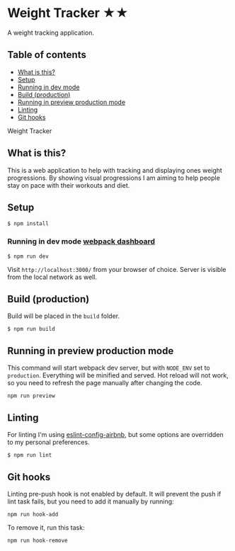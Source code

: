 # Weight Tracker ★★

A weight tracking application.

## Table of contents
* [What is this?](#user-content-what-is-this)
* [Setup](#user-content-setup)
* [Running in dev mode](#user-content-running-in-dev-mode)
* [Build (production)](#user-content-build-production)
* [Running in preview production mode](#user-content-running-in-preview-production-mode)
* [Linting](#user-content-linting)
* [Git hooks](#user-content-git-hooks)

Weight Tracker
## What is this?

This is a web application to help with tracking and displaying ones weight progressions. By showing visual progressions I am aiming to help
people stay on pace with their workouts and diet.

## Setup

```
$ npm install
```

### Running in dev mode [webpack dashboard](https://github.com/FormidableLabs/webpack-dashboard)

```
$ npm run dev
```

Visit `http://localhost:3000/` from your browser of choice.
Server is visible from the local network as well.

## Build (production)

Build will be placed in the `build` folder.

```
$ npm run build
```

## Running in preview production mode

This command will start webpack dev server, but with `NODE_ENV` set to `production`.
Everything will be minified and served.
Hot reload will not work, so you need to refresh the page manually after changing the code.

```
npm run preview
```

## Linting

For linting I'm using [eslint-config-airbnb](https://www.npmjs.com/package/eslint-config-airbnb),
but some options are overridden to my personal preferences.

```
$ npm run lint
```

## Git hooks

Linting pre-push hook is not enabled by default.
It will prevent the push if lint task fails,
but you need to add it manually by running:

```
npm run hook-add
```

To remove it, run this task:

```
npm run hook-remove
```
